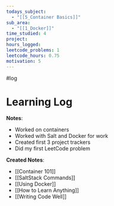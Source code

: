 ```yaml
---
todays_subject:
  - "[[5_Container Basics]]"
sub_area:
  - "[[1_Docker]]"
time_studied: 4
project: 
hours_logged: 
leetcode_problems: 1
leetcode_hours: 0.75
motivation: 5
---
```

#log 
# Learning Log
**Notes**:
- Worked on containers
- Worked with Salt and Docker for work
- Created first 3 project trackers
- Did my first LeetCode problem

**Created Notes**:
- [[Container 101]]
- [[SaltStack Commands]]
- [[Using Docker]]
- [[How to Learn Anything]]
- [[Writing Code Well]]